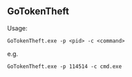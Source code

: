 ## GoTokenTheft

Usage:
```
GoTokenTheft.exe -p <pid> -c <command>
```

e.g.
```
GoTokenTheft.exe -p 114514 -c cmd.exe
```
